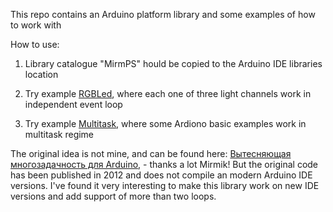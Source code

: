 This repo contains an Arduino platform library and some examples of how to work with

How to use:

 1) Library catalogue "MirmPS" hould be copied to the Arduino IDE libraries location
 
 2) Try example [RGBLed](https://github.com/pi-null-mezon/Arduinomultitask/blob/master/RGBLed/RGBLed.ino), where each one of three light channels work in independent event loop 

 3) Try example [Multitask](https://github.com/pi-null-mezon/Arduinomultitask/blob/master/Multitask/Multitask.ino), where some Ardiono basic examples work in multitask regime 

The original idea is not mine, and can be found here: [Вытесняющая многозадачность для Arduino](http://robocraft.ru/blog/985.html), - thanks a lot Mirmik! But the original code has been published in 2012 and does not compile an modern Arduino IDE versions.
I've found it very interesting to make this library work on new IDE versions and add support of more than two loops.



 
